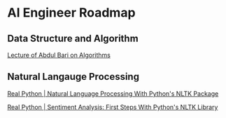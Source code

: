 # AI Engineer Roadmap 

## Data Structure and Algorithm

[Lecture of Abdul Bari on Algorithms](https://www.youtube.com/playlist?list=PLDN4rrl48XKpZkf03iYFl-O29szjTrs_O)

## Natural Langauge Processing

[Real Python | Natural Language Processing With Python's NLTK Package](https://realpython.com/nltk-nlp-python/)

[Real Python | Sentiment Analysis: First Steps With Python's NLTK Library](https://realpython.com/python-nltk-sentiment-analysis/)
